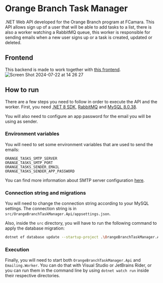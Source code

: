 # Orange Branch Task Manager
.NET Web API developed for the Orange Branch program at FCamara. This API allows sign up of a user that will be able to add tasks to a list, 
there is also a worker watching a RabbitMQ queue, this worker is responsible for sending emails when a new user signs up or a task is created,
updated or deleted.

## Frontend
This backend is made to work together with [this frontend](https://github.com/Giovani-O/orange-branch-task-manager-react).
![Screen Shot 2024-07-22 at 14 26 27](https://github.com/user-attachments/assets/36cbb07d-f3ad-4979-b33e-5aa7848caf13)

## How to run
There are a few steps you need to follow in order to execute the API and the worker.
First, you need [.NET 8 SDK](https://dotnet.microsoft.com/en-us/download/dotnet/8.0), [RabbitMQ](https://www.rabbitmq.com/docs/download) and [MySQL 8.0.38](https://dev.mysql.com/downloads/mysql/8.0.html).

You will also need to configure an app password for the email you will be using as sender.

### Environment variables
You will need to set some environment variables that are used to send the emails:
```
ORANGE_TASKS_SMTP_SERVER 
ORANGE_TASKS_SMTP_PORT
ORANGE_TASKS_SENDER_EMAIL
ORANGE_TASKS_SENDER_APP_PASSWORD
```
You can find more information about SMTP server configuration [here](https://support.google.com/a/answer/176600?hl=en).

### Connection string and migrations
You will need to change the connection string according to your MySQL settings. The connection string is in `src/OrangeBranchTaskManager.Api/appsettings.json`.

Also, inside the `src` directory, you will have to run the following command to apply the database migration:
```bash
dotnet ef database update --startup-project .\OrangeBranchTaskManager.Api\ --project .\OrangeBranchTaskManager.Infrastructure\
```

### Execution
Finally, you will need to start both `OrangeBranchTaskManager.Api` and `Emailing.Worker`. You can do that with Visual Studio or JetBrains Rider, or you can run them in the command line by using `dotnet watch run` inside their respective directories.

